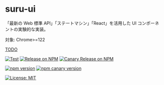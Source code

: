 # suru-ui

「最新の Web 標準 API」「ステートマシン」「React」を活用した UI コンポーネントの実験的な実装。

対象: Chrome>=122

[TODO](./docs/TODO.md)

[![Test](https://github.com/tai-kun/suru-ui/actions/workflows/test.yaml/badge.svg)](https://github.com/tai-kun/suru-ui/actions/workflows/test.yaml)
[![Release on NPM](https://github.com/tai-kun/suru-ui/actions/workflows/release.yaml/badge.svg)](https://github.com/tai-kun/suru-ui/actions/workflows/release.yaml)
[![Canary Release on NPM](https://github.com/tai-kun/suru-ui/actions/workflows/canary-release.yaml/badge.svg)](https://github.com/tai-kun/suru-ui/actions/workflows/canary-release.yaml)

[![npm version](https://img.shields.io/npm/v/suru-ui)](https://www.npmjs.com/package/suru-ui)
[![npm canary version](https://img.shields.io/npm/v/suru-ui/canary)](https://www.npmjs.com/package/suru-ui?activeTab=versions)

[![License: MIT](https://img.shields.io/badge/License-MIT-red.svg)](https://opensource.org/licenses/MIT)
